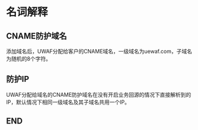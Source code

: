 # 名词解释

## CNAME防护域名
添加域名后，UWAF分配给客户的CNAME域名，一级域名为uewaf.com，子域名为随机的8个字符。

## 防护IP

UWAF分配给域名的CNAME防护域名在没有开启业务回源的情况下直接解析到的IP，默认情况下相同一级域名及其子域名共用一个IP。

## END 
